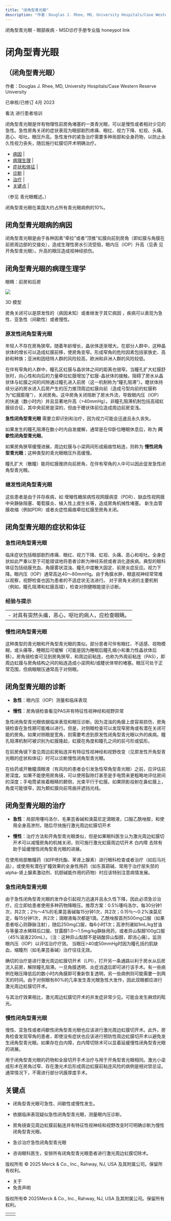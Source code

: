 ```yaml
---
title: "闭角型青光眼"
description: "作者：Douglas J. Rhee, MD, University Hospitals/Case Western Reserve University"
---
```


﻿闭角型青光眼 \- 眼部疾病 \- MSD诊疗手册专业版 honeypot link

# 闭角型青光眼

## （闭角型青光眼）

作者：Douglas J. Rhee, MD, University Hospitals/Case Western Reserve University

已审核/已修订 4月 2023

看法 进行患者培训

闭角型青光眼是伴有物理性前房角堵塞的一类青光眼，可以是慢性或者相对少见的急性。急性房角关闭的症状表现为眼部剧烈疼痛、眼红、视力下降、虹视、头痛、恶心、呕吐。眼压升高。急性发作的紧急治疗需要多种局部和全身药物，以防止永久性视力丧失，随后施行虹膜切开术明确治疗。

- [病因](#病因_v956436_zh) \|
- [病理生理](#病理生理_v956440_zh) \|
- [症状和体征](#症状和体征_v956456_zh) \|
- [诊断](#诊断_v956465_zh) \|
- [治疗](#治疗_v956477_zh) \|
- [关键点](#关键点_v8549663_zh) \|

（参见 青光眼概述。）

闭角型青光眼在美国大约占所有青光眼病例的10%。

## 闭角型青光眼病的病因

闭角型青光眼是由于各种因素“牵拉”或者“顶推”虹膜向前到房角（即虹膜与角膜在前房周边部的交接处），造成生理性房水引流受阻，眼内压（IOP）升高（见表 见开角型青光眼）。升高的眼压造成视神经损伤。

## 闭角型青光眼的病理生理学

眼睛：前房和后房

![](https://edge.sitecorecloud.io/mmanual-ssq1ci05/media/professional/images/b/i/o/biodigital-glaucoma-anterior-posterior-chambers-pv-sized_zh.jpg?thn=0&sc_lang=zh&mw=500)

3D 模型

房角关闭可以是原发性的（病因未知）或者继发于其它病因 ，疾病可以表现为急性、亚急性（间歇性）或者慢性。

### 原发性闭角型青光眼

年轻人不存在房角狭窄。随着年龄增长，晶状体逐渐增大。在部分人群中，这种晶状体的增长可以造成虹膜前移，使房角变窄。形成窄角的危险因素包括家族史、高龄和种族；亚洲和因纽特人群的风险较高，欧洲和非洲人群的风险较低。

在伴有窄角的人群中，瞳孔区虹膜与晶状体之间的距离也很窄。当瞳孔扩大虹膜舒张时，向心性和向后的力量牵拉虹膜增加了虹膜-晶状体的接触，阻碍了房水从晶状体与虹膜之间的间隙通过瞳孔进入前房（这一机制称为“瞳孔阻滞”）。睫状体持续分泌的房水进入后房产生的压力推顶周边虹膜向前（造成弓型向前的虹膜称为“虹膜膨隆”），关闭房角。这中房角关闭阻断了房水外流，导致眼内压（IOP）的快速（数小时内）并且显著地升高（>40mmHg）。非瞳孔阻滞机制包括高褶虹膜综合征，其中央前房是深的，但由于睫状体前位造成周边前房变浅。

**急性闭角型青光眼** 需要立即识别和治疗，因为视力可能会迅速且永久丧失。

如果发生的瞳孔阻滞在数小时内自发缓解，通常是在仰卧位睡眠休息后，称为 **间歇性闭角型青光眼**。

如果房角狭窄缓慢进展，周边虹膜与小梁网间形成瘢痕性粘连，则称为 **慢性闭角型青光眼**；这种类型的青光眼眼压升高缓慢。

瞳孔扩大（散瞳）能将虹膜推挤向前房角，在伴有窄角的人中可以因此促发急性闭角型青光眼。

### 继发性闭角型青光眼

这些患者是由于并存疾病，如 增殖性糖尿病性视网膜病变（PDR）、缺血性视网膜中央静脉阻塞、葡萄膜炎、植入性上皮生长等，造成房角机械性堵塞。 新生血管膜收缩（例如PDR）或者炎症性瘢痕牵拉虹膜至房角关闭。

## 闭角型青光眼的症状和体征

### 急性闭角型青光眼

临床症状包括眼部剧烈疼痛、眼红、视力下降、虹视、头痛、恶心和呕吐。全身症状如此严重以至于可能错误地将患者诊断为神经系统或者消化道疾病。典型的眼科体征包括结膜充血、角膜雾状混浊、瞳孔中度散大固定、前房炎症反应。视力下降。眼内压（IOP）通常高达40～80mmHg。由于角膜水肿，眼底视神经常常难以观察，视野检查也因为患者的不适症状无法进行。 对于房角关闭的主要机制（例如，瞳孔阻滞和虹膜高褶），检查对侧健眼能提示诊断。

### 经验与提示

|     |
| --- |
| - 对具有突然头痛，恶心，呕吐的病人，应检查眼睛。 |

### 慢性闭角型青光眼

这种类型的青光眼和开角型青光眼的类似。部分患者可伴有眼红、不适感、视物模糊，或头痛等，睡眠后可缓解（可能是因为睡眠后瞳孔缩小和重力性晶状体后移）。房角镜检查可见到房角狭窄，和周边前粘连，也称为外周前粘连（PAS），即周边虹膜与房角结构之间的粘连造成小梁网和/或睫状体带的堵塞。眼压可处于正常范围，但病眼眼压通常高于对侧眼。

## 闭角型青光眼的诊断

- **急性**：眼内压（IOP）测量和临床表现

- **慢性**：房角镜检查看见PAS并有特征性视神经和视野异常


急性闭角型青光眼依据临床表现和眼压诊断。因为混浊的角膜上皮容易损伤，房角镜检查在急性期可能难以进行。但是，对侧眼检查可以发现窄房角或有潜在关闭可能的房角。如果对侧眼是宽角，则需要考虑到原发性闭角型青光眼以外的疾病。瞳孔阻滞机制可被识别为虹膜隆起，虹膜在角度和瞳孔之间的前弓形或弧形。

在前房角镜下查见周边前房粘连并有特征性视神经和视野改变（见原发性开角型青光眼的症状和体征）时可以诊断慢性闭角型青光眼。

在给药或开散瞳滴眼液（有风险的患者会引发急性窄角型青光眼）之前，应评估前房深度。如果不能使用房角镜，可以使用裂隙灯甚至是手电筒来更粗略地评估房间的深度；手电筒紧挨着眼睛的颞侧，光束平行于虹膜。如果阴影投射在鼻虹膜上，角度可能很窄，因为颞虹膜向前弯曲并遮挡光线。

## 闭角型青光眼的治疗

- **急性**：局部用噻吗洛尔、毛果芸香碱和溴莫尼定滴眼液，口服乙酰唑胺，和使用全身高渗剂，随后尽快施行激光周边虹膜切开术

- **慢性**：治疗方法和开角型青光眼类似，但是如果眼科医生认为激光周边虹膜切开术可以减慢房角的机械关闭，则可施行激光虹膜周边切开术 白内障 去除有助于延缓慢性闭角型青光眼的进展。


在使用局部散瞳药（如环喷托酯、苯肾上腺素）进行眼科检查或者治疗（如后马托品），或使用有潜在扩瞳效果的全身性用药（如东莨菪碱、常用于治疗尿失禁的alpha-肾上腺素激动剂、抗胆碱能作用的药物）时应该特别注意病情发展。

### 急性闭角型青光眼

由于急性闭角型青光眼的发作会引起视力迅速并且永久性下降，因此必须急诊治疗。应立即给患者使用多种药物降眼压。推荐方案：0.5%噻吗洛尔，每30分钟1次，共2次；2％～4%的毛果芸香碱每15分钟1次，共2次；0.15％～0.2%溴莫尼定，每15分钟1次，共2次；滴眼液每次都是1滴。乙酰唑胺首剂500mg口服（如果患者呕心则静脉注射），随后250mg口服，每6小时1次；高渗剂诸如1mL/kg甘油与等量凉水稀释后口服、甘露醇1.0～1.5mg/kg静脉用药，或者异山梨醇100g口服（45%溶液220mL）。（注：这种异山梨醇不是硝酸异山梨醇，即消心痛）。监测眼内压（IOP）以评估治疗疗效。 当眼压>40或50mmHg时因为瞳孔括约肌缺血，缩瞳剂（如毛果芸香碱）治疗往往无效。

确切的治疗是进行激光周边虹膜切开术（LPI），打开另一条通路以利于房水从后房流入前房，解除瞳孔阻滞。一旦角膜透明、炎症消退后即可进行该手术。有一些病例在眼压降低后的数小时内角膜即可重新恢复透明，另一些病例则可能需要一到两天的时间。由于对侧眼有80%的几率发生青光眼急性大发作，因此双眼都应进行激光周边虹膜切开术。

与其治疗效果相比，激光周边虹膜切开术的并发症非常少见。可能会发生麻烦的眩光。

### 慢性闭角型青光眼

慢性、亚急性或者间歇性闭角型青光眼也应该进行激光周边虹膜切开术。此外，房角检查发现窄角的患者，即使没有症状也应该进行预防性周边虹膜切开术以避免发生闭角型青光眼。如果存在白内障，白内障切除术可以显着延缓慢性闭角型青光眼的进展。

用于闭角型青光眼的药物和全层切开手术治疗与用于开角型青光眼相同。激光小梁成形术在房角过窄、存在激光术后形成周边虹膜前粘连风险的病例是相对禁忌证。通常情况下，不需进行部分巩膜厚度手术。

## 关键点

- 闭角型青光眼可急性、间歇性或慢性发生。

- 依据临床表现疑似急性闭角型青光眼，测量眼内压诊断。

- 房角镜查见周边虹膜前黏连并有特征性视神经和视野改变时可明确诊断为慢性闭角型青光眼。

- 急诊治疗急性闭角型青光眼

- 咨询眼科医生，安排所有闭角型青光眼患者进行激光周边虹膜切除术。




版权所有 © 2025
Merck & Co., Inc., Rahway, NJ, USA 及其附属公司。保留所有权利。

- 关于
- 免责声明

版权所有© 2025Merck & Co., Inc., Rahway, NJ, USA 及其附属公司。保留所有权利。

|     |     |
| --- | --- |
|  |  |